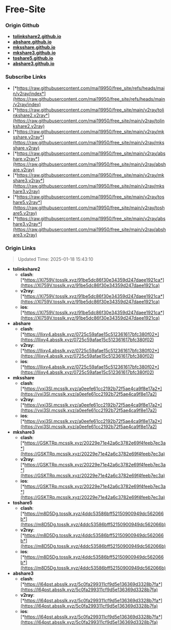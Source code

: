 # Free-Site

### Origin Github

- [**tolinkshare2.github.io**](https://github.com/tolinkshare2/tolinkshare2.github.io)
- [**abshare.github.io**](https://github.com/abshare/abshare.github.io)
- [**mksshare.github.io**](https://github.com/mksshare/mksshare.github.io)
- [**mkshare3.github.io**](https://github.com/mkshare3/mkshare3.github.io)
- [**toshare5.github.io**](https://github.com/toshare5/toshare5.github.io)
- [**abshare3.github.io**](https://github.com/abshare3/abshare3.github.io)

### Subscribe Links

- [*https://raw.githubusercontent.com/mai19950/free_site/refs/heads/main/v2ray/index*](https://raw.githubusercontent.com/mai19950/free_site/refs/heads/main/v2ray/index)
- [*https://raw.githubusercontent.com/mai19950/free_site/main/v2ray/tolinkshare2.v2ray*](https://raw.githubusercontent.com/mai19950/free_site/main/v2ray/tolinkshare2.v2ray)
- [*https://raw.githubusercontent.com/mai19950/free_site/main/v2ray/mksshare.v2ray*](https://raw.githubusercontent.com/mai19950/free_site/main/v2ray/mksshare.v2ray)
- [*https://raw.githubusercontent.com/mai19950/free_site/main/v2ray/abshare.v2ray*](https://raw.githubusercontent.com/mai19950/free_site/main/v2ray/abshare.v2ray)
- [*https://raw.githubusercontent.com/mai19950/free_site/main/v2ray/mkshare3.v2ray*](https://raw.githubusercontent.com/mai19950/free_site/main/v2ray/mkshare3.v2ray)
- [*https://raw.githubusercontent.com/mai19950/free_site/main/v2ray/toshare5.v2ray*](https://raw.githubusercontent.com/mai19950/free_site/main/v2ray/toshare5.v2ray)
- [*https://raw.githubusercontent.com/mai19950/free_site/main/v2ray/abshare3.v2ray*](https://raw.githubusercontent.com/mai19950/free_site/main/v2ray/abshare3.v2ray)

### Origin Links

> Updated Time: 2025-01-18 15:43:10

- **tolinkshare2**
  - **clash**: [*https://Xl759V.tosslk.xyz/91be5dc86f30e34359d247daee1921ca*](https://Xl759V.tosslk.xyz/91be5dc86f30e34359d247daee1921ca)
  - **v2ray**: [*https://Xl759V.tosslk.xyz/91be5dc86f30e34359d247daee1921ca*](https://Xl759V.tosslk.xyz/91be5dc86f30e34359d247daee1921ca)
  - **ios**: [*https://Xl759V.tosslk.xyz/91be5dc86f30e34359d247daee1921ca*](https://Xl759V.tosslk.xyz/91be5dc86f30e34359d247daee1921ca)
- **abshare**
  - **clash**: [*https://IIixy4.absslk.xyz/0725c59afae15c512361617bfc380f02*](https://IIixy4.absslk.xyz/0725c59afae15c512361617bfc380f02)
  - **v2ray**: [*https://IIixy4.absslk.xyz/0725c59afae15c512361617bfc380f02*](https://IIixy4.absslk.xyz/0725c59afae15c512361617bfc380f02)
  - **ios**: [*https://IIixy4.absslk.xyz/0725c59afae15c512361617bfc380f02*](https://IIixy4.absslk.xyz/0725c59afae15c512361617bfc380f02)
- **mksshare**
  - **clash**: [*https://vxi3Sl.mcsslk.xyz/a0eefe61cc2192b72f5ae4ca9f8e17a2*](https://vxi3Sl.mcsslk.xyz/a0eefe61cc2192b72f5ae4ca9f8e17a2)
  - **v2ray**: [*https://vxi3Sl.mcsslk.xyz/a0eefe61cc2192b72f5ae4ca9f8e17a2*](https://vxi3Sl.mcsslk.xyz/a0eefe61cc2192b72f5ae4ca9f8e17a2)
  - **ios**: [*https://vxi3Sl.mcsslk.xyz/a0eefe61cc2192b72f5ae4ca9f8e17a2*](https://vxi3Sl.mcsslk.xyz/a0eefe61cc2192b72f5ae4ca9f8e17a2)
- **mkshare3**
  - **clash**: [*https://GSKTRp.mcsslk.xyz/20229e71e42a6c3782e69f4feeb7ec3a*](https://GSKTRp.mcsslk.xyz/20229e71e42a6c3782e69f4feeb7ec3a)
  - **v2ray**: [*https://GSKTRp.mcsslk.xyz/20229e71e42a6c3782e69f4feeb7ec3a*](https://GSKTRp.mcsslk.xyz/20229e71e42a6c3782e69f4feeb7ec3a)
  - **ios**: [*https://GSKTRp.mcsslk.xyz/20229e71e42a6c3782e69f4feeb7ec3a*](https://GSKTRp.mcsslk.xyz/20229e71e42a6c3782e69f4feeb7ec3a)
- **toshare5**
  - **clash**: [*https://m8D5Dg.tosslk.xyz/4ddc53586bff52150900949dc562066b*](https://m8D5Dg.tosslk.xyz/4ddc53586bff52150900949dc562066b)
  - **v2ray**: [*https://m8D5Dg.tosslk.xyz/4ddc53586bff52150900949dc562066b*](https://m8D5Dg.tosslk.xyz/4ddc53586bff52150900949dc562066b)
  - **ios**: [*https://m8D5Dg.tosslk.xyz/4ddc53586bff52150900949dc562066b*](https://m8D5Dg.tosslk.xyz/4ddc53586bff52150900949dc562066b)
- **abshare3**
  - **clash**: [*https://I64pst.absslk.xyz/5c0fa299311cf9d5e136369d3328b7fa*](https://I64pst.absslk.xyz/5c0fa299311cf9d5e136369d3328b7fa)
  - **v2ray**: [*https://I64pst.absslk.xyz/5c0fa299311cf9d5e136369d3328b7fa*](https://I64pst.absslk.xyz/5c0fa299311cf9d5e136369d3328b7fa)
  - **ios**: [*https://I64pst.absslk.xyz/5c0fa299311cf9d5e136369d3328b7fa*](https://I64pst.absslk.xyz/5c0fa299311cf9d5e136369d3328b7fa)

